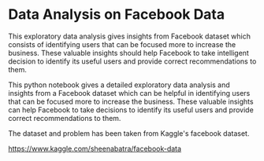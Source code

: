 # Data Analysis on Facebook Data
This exploratory data analysis gives insights from Facebook dataset which consists of identifying users that can be focused more to increase the business.
These valuable insights should help Facebook to take intelligent decision to identify its useful users and provide correct recommendations to them.

This python notebook gives a detailed exploratory data analysis and insights from a Facebook dataset which can be helpful in identifying users that can be focused more to increase the business. These valuable insights can help Facebook to take decisions to identify its useful users and provide correct recommendations to them.

The dataset and problem has been taken from Kaggle's facebook dataset.

https://www.kaggle.com/sheenabatra/facebook-data

